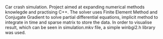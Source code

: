 Car crash simulation. Project aimed at expanding numerical methods knowlegde and practising C++. The solver uses Finite Element Method and Conjugate Gradient to solve partial differential equations, implicit method to integrate in time and sparse matrix to store the data. In order to visualise result, which can be seen in simulation.mkv file, a simple winbgi2.h library was used.
